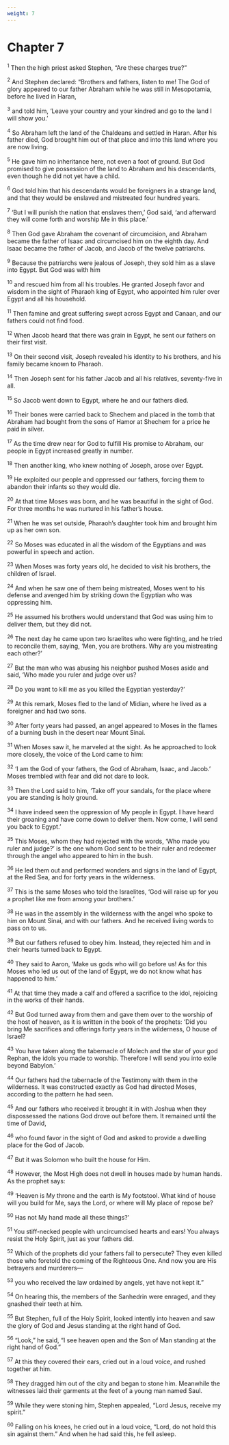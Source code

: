 ```yaml
---
weight: 7
---
```


# Chapter 7

<sup>1</sup> Then the high priest asked Stephen, “Are these charges true?” 

<sup>2</sup> And Stephen declared: “Brothers and fathers, listen to me! The God of glory appeared to our father Abraham while he was still in Mesopotamia, before he lived in Haran, 

<sup>3</sup> and told him, ‘Leave your country and your kindred and go to the land I will show you.’ 

<sup>4</sup> So Abraham left the land of the Chaldeans and settled in Haran. After his father died, God brought him out of that place and into this land where you are now living. 

<sup>5</sup> He gave him no inheritance here, not even a foot of ground. But God promised to give possession of the land to Abraham and his descendants, even though he did not yet have a child. 

<sup>6</sup> God told him that his descendants would be foreigners in a strange land, and that they would be enslaved and mistreated four hundred years. 

<sup>7</sup> ‘But I will punish the nation that enslaves them,’ God said, ‘and afterward they will come forth and worship Me in this place.’ 

<sup>8</sup> Then God gave Abraham the covenant of circumcision, and Abraham became the father of Isaac and circumcised him on the eighth day. And Isaac became the father of Jacob, and Jacob of the twelve patriarchs. 

<sup>9</sup> Because the patriarchs were jealous of Joseph, they sold him as a slave into Egypt. But God was with him 

<sup>10</sup> and rescued him from all his troubles. He granted Joseph favor and wisdom in the sight of Pharaoh king of Egypt, who appointed him ruler over Egypt and all his household. 

<sup>11</sup> Then famine and great suffering swept across Egypt and Canaan, and our fathers could not find food. 

<sup>12</sup> When Jacob heard that there was grain in Egypt, he sent our fathers on their first visit. 

<sup>13</sup> On their second visit, Joseph revealed his identity to his brothers, and his family became known to Pharaoh. 

<sup>14</sup> Then Joseph sent for his father Jacob and all his relatives, seventy-five in all. 

<sup>15</sup> So Jacob went down to Egypt, where he and our fathers died. 

<sup>16</sup> Their bones were carried back to Shechem and placed in the tomb that Abraham had bought from the sons of Hamor at Shechem for a price he paid in silver. 

<sup>17</sup> As the time drew near for God to fulfill His promise to Abraham, our people in Egypt increased greatly in number. 

<sup>18</sup> Then another king, who knew nothing of Joseph, arose over Egypt. 

<sup>19</sup> He exploited our people and oppressed our fathers, forcing them to abandon their infants so they would die. 

<sup>20</sup> At that time Moses was born, and he was beautiful in the sight of God. For three months he was nurtured in his father’s house. 

<sup>21</sup> When he was set outside, Pharaoh’s daughter took him and brought him up as her own son. 

<sup>22</sup> So Moses was educated in all the wisdom of the Egyptians and was powerful in speech and action. 

<sup>23</sup> When Moses was forty years old, he decided to visit his brothers, the children of Israel. 

<sup>24</sup> And when he saw one of them being mistreated, Moses went to his defense and avenged him by striking down the Egyptian who was oppressing him. 

<sup>25</sup> He assumed his brothers would understand that God was using him to deliver them, but they did not. 

<sup>26</sup> The next day he came upon two Israelites who were fighting, and he tried to reconcile them, saying, ‘Men, you are brothers. Why are you mistreating each other?’ 

<sup>27</sup> But the man who was abusing his neighbor pushed Moses aside and said, ‘Who made you ruler and judge over us? 

<sup>28</sup> Do you want to kill me as you killed the Egyptian yesterday?’ 

<sup>29</sup> At this remark, Moses fled to the land of Midian, where he lived as a foreigner and had two sons. 

<sup>30</sup> After forty years had passed, an angel appeared to Moses in the flames of a burning bush in the desert near Mount Sinai. 

<sup>31</sup> When Moses saw it, he marveled at the sight. As he approached to look more closely, the voice of the Lord came to him: 

<sup>32</sup> ‘I am the God of your fathers, the God of Abraham, Isaac, and Jacob.’ Moses trembled with fear and did not dare to look. 

<sup>33</sup> Then the Lord said to him, ‘Take off your sandals, for the place where you are standing is holy ground. 

<sup>34</sup> I have indeed seen the oppression of My people in Egypt. I have heard their groaning and have come down to deliver them. Now come, I will send you back to Egypt.’ 

<sup>35</sup> This Moses, whom they had rejected with the words, ‘Who made you ruler and judge?’ is the one whom God sent to be their ruler and redeemer through the angel who appeared to him in the bush. 

<sup>36</sup> He led them out and performed wonders and signs in the land of Egypt, at the Red Sea, and for forty years in the wilderness. 

<sup>37</sup> This is the same Moses who told the Israelites, ‘God will raise up for you a prophet like me from among your brothers.’ 

<sup>38</sup> He was in the assembly in the wilderness with the angel who spoke to him on Mount Sinai, and with our fathers. And he received living words to pass on to us. 

<sup>39</sup> But our fathers refused to obey him. Instead, they rejected him and in their hearts turned back to Egypt. 

<sup>40</sup> They said to Aaron, ‘Make us gods who will go before us! As for this Moses who led us out of the land of Egypt, we do not know what has happened to him.’ 

<sup>41</sup> At that time they made a calf and offered a sacrifice to the idol, rejoicing in the works of their hands. 

<sup>42</sup> But God turned away from them and gave them over to the worship of the host of heaven, as it is written in the book of the prophets: ‘Did you bring Me sacrifices and offerings forty years in the wilderness, O house of Israel? 

<sup>43</sup> You have taken along the tabernacle of Molech and the star of your god Rephan, the idols you made to worship. Therefore I will send you into exile beyond Babylon.’ 

<sup>44</sup> Our fathers had the tabernacle of the Testimony with them in the wilderness. It was constructed exactly as God had directed Moses, according to the pattern he had seen. 

<sup>45</sup> And our fathers who received it brought it in with Joshua when they dispossessed the nations God drove out before them. It remained until the time of David, 

<sup>46</sup> who found favor in the sight of God and asked to provide a dwelling place for the God of Jacob. 

<sup>47</sup> But it was Solomon who built the house for Him. 

<sup>48</sup> However, the Most High does not dwell in houses made by human hands. As the prophet says: 

<sup>49</sup> ‘Heaven is My throne and the earth is My footstool. What kind of house will you build for Me, says the Lord, or where will My place of repose be? 

<sup>50</sup> Has not My hand made all these things?’ 

<sup>51</sup> You stiff-necked people with uncircumcised hearts and ears! You always resist the Holy Spirit, just as your fathers did. 

<sup>52</sup> Which of the prophets did your fathers fail to persecute? They even killed those who foretold the coming of the Righteous One. And now you are His betrayers and murderers— 

<sup>53</sup> you who received the law ordained by angels, yet have not kept it.” 

<sup>54</sup> On hearing this, the members of the Sanhedrin were enraged, and they gnashed their teeth at him. 

<sup>55</sup> But Stephen, full of the Holy Spirit, looked intently into heaven and saw the glory of God and Jesus standing at the right hand of God. 

<sup>56</sup> “Look,” he said, “I see heaven open and the Son of Man standing at the right hand of God.” 

<sup>57</sup> At this they covered their ears, cried out in a loud voice, and rushed together at him. 

<sup>58</sup> They dragged him out of the city and began to stone him. Meanwhile the witnesses laid their garments at the feet of a young man named Saul. 

<sup>59</sup> While they were stoning him, Stephen appealed, “Lord Jesus, receive my spirit.” 

<sup>60</sup> Falling on his knees, he cried out in a loud voice, “Lord, do not hold this sin against them.” And when he had said this, he fell asleep. 



